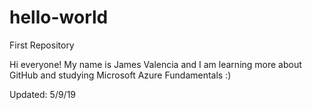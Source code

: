 # hello-world
First Repository

Hi everyone! My name is James Valencia and I am learning more about GitHub and studying Microsoft Azure Fundamentals :) 


Updated: 5/9/19

